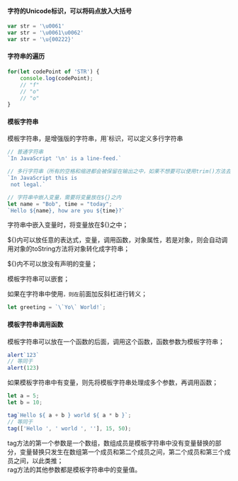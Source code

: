 #### 字符的Unicode标识，可以将码点放入大括号

```javascript
var str = '\u0061'
var str = '\u0061\u0062'
var str = '\u{00222}'
```

#### 字符串的遍历

```javascript
for(let codePoint of 'STR') {
    console.log(codePoint);
    // "f"
    // "o"
    // "o"
}
```
#### 模板字符串

模板字符串，是增强版的字符串，用`标识，可以定义多行字符串

```javascript
// 普通字符串
`In JavaScript '\n' is a line-feed.`

// 多行字符串（所有的空格和缩进都会被保留在输出之中，如果不想要可以使用trim()方法去掉空格）
`In JavaScript this is
 not legal.`

// 字符串中嵌入变量，需要将变量放在${}之内
let name = "Bob", time = "today";
`Hello ${name}, how are you ${time}?`

```


字符串中嵌入变量时，将变量放在${}之中；

${}内可以放任意的表达式，变量，调用函数，对象属性，若是对象，则会自动调用对象的toString方法将对象转化成字符串；

${}内不可以放没有声明的变量；

模板字符串可以嵌套；

如果在字符串中使用`，则在`前面加反斜杠进行转义；

```javascript
let greeting = `\`Yo\` World!`;
```

#### 模板字符串调用函数

模板字符串可以放在一个函数的后面，调用这个函数，函数参数为模板字符串；

```javascript
alert`123`
// 等同于
alert(123)
```

如果模板字符串中有变量，则先将模板字符串处理成多个参数，再调用函数；

```javascript
let a = 5;
let b = 10;

tag`Hello ${ a + b } world ${ a * b }`;
// 等同于
tag(['Hello ', ' world ', ''], 15, 50);

```

tag方法的第一个参数是一个数组，数组成员是模板字符串中没有变量替换的部分，变量替换只发生在数组第一个成员和第二个成员之间，第二个成员和第三个成员之间，以此类推；  
rag方法的其他参数都是模板字符串中的变量值。